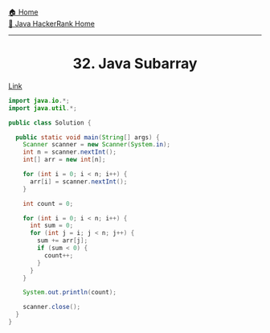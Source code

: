 [🏠 Home](../../../../README.md) <br/>
[🍵 Java HackerRank Home](../Java-HackerRank.md)

<hr/>

<h1 style="text-align: center">32. Java Subarray</h1>

[Link](https://www.hackerrank.com/challenges/java-negative-subarray/problem)

```java
import java.io.*;
import java.util.*;

public class Solution {

  public static void main(String[] args) {
    Scanner scanner = new Scanner(System.in);
    int n = scanner.nextInt();
    int[] arr = new int[n];

    for (int i = 0; i < n; i++) {
      arr[i] = scanner.nextInt();
    }

    int count = 0;

    for (int i = 0; i < n; i++) {
      int sum = 0;
      for (int j = i; j < n; j++) {
        sum += arr[j];
        if (sum < 0) {
          count++;
        }
      }
    }

    System.out.println(count);

    scanner.close();
  }
}
```
